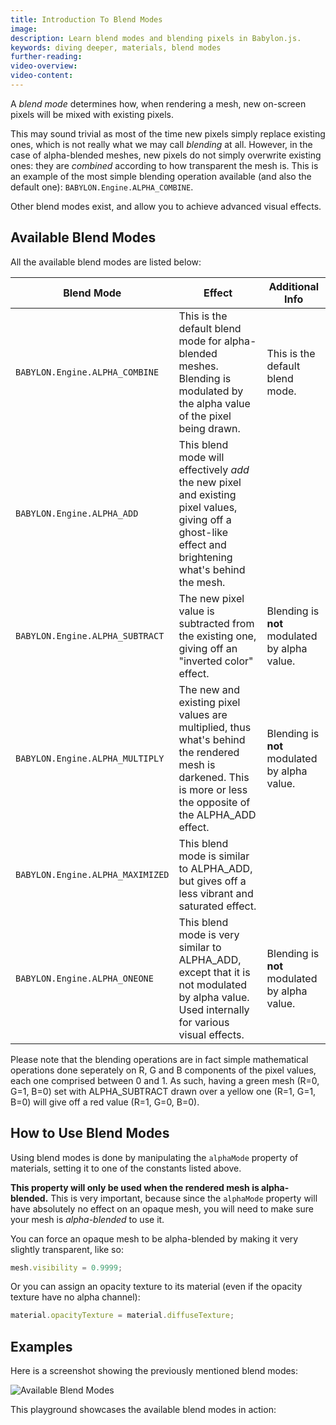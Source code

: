 ```yaml
---
title: Introduction To Blend Modes
image:
description: Learn blend modes and blending pixels in Babylon.js.
keywords: diving deeper, materials, blend modes
further-reading:
video-overview:
video-content:
---
```


A _blend mode_ determines how, when rendering a mesh, new on-screen pixels will be mixed with existing pixels.

This may sound trivial as most of the time new pixels simply replace existing ones, which is not really what we may call _blending_ at all. However, in the case of alpha-blended meshes, new pixels do not simply overwrite existing ones: they are _combined_ according to how transparent the mesh is. This is an example of the most simple blending operation available (and also the default one): `BABYLON.Engine.ALPHA_COMBINE`.

Other blend modes exist, and allow you to achieve advanced visual effects.

## Available Blend Modes

All the available blend modes are listed below:

| Blend Mode                       | Effect                                                                                                                                                         | Additional Info                               |
| -------------------------------- | -------------------------------------------------------------------------------------------------------------------------------------------------------------- | --------------------------------------------- |
| `BABYLON.Engine.ALPHA_COMBINE`   | This is the default blend mode for alpha-blended meshes. Blending is modulated by the alpha value of the pixel being drawn.                                    | This is the default blend mode.               |
| `BABYLON.Engine.ALPHA_ADD`       | This blend mode will effectively _add_ the new pixel and existing pixel values, giving off a ghost-like effect and brightening what's behind the mesh.         |                                               |
| `BABYLON.Engine.ALPHA_SUBTRACT`  | The new pixel value is subtracted from the existing one, giving off an "inverted color" effect.                                                                | Blending is **not** modulated by alpha value. |
| `BABYLON.Engine.ALPHA_MULTIPLY`  | The new and existing pixel values are multiplied, thus what's behind the rendered mesh is darkened. This is more or less the opposite of the ALPHA_ADD effect. | Blending is **not** modulated by alpha value. |
| `BABYLON.Engine.ALPHA_MAXIMIZED` | This blend mode is similar to ALPHA_ADD, but gives off a less vibrant and saturated effect.                                                                    |                                               |
| `BABYLON.Engine.ALPHA_ONEONE`    | This blend mode is very similar to ALPHA_ADD, except that it is not modulated by alpha value. Used internally for various visual effects.                      | Blending is **not** modulated by alpha value. |

Please note that the blending operations are in fact simple mathematical operations done seperately on R, G and B components of the pixel values, each one comprised between 0 and 1. As such, having a green mesh (R=0, G=1, B=0) set with ALPHA_SUBTRACT drawn over a yellow one (R=1, G=1, B=0) will give off a red value (R=1, G=0, B=0).

## How to Use Blend Modes

Using blend modes is done by manipulating the `alphaMode` property of materials, setting it to one of the constants listed above.

**This property will only be used when the rendered mesh is alpha-blended.** This is very important, because since the `alphaMode` property will have absolutely no effect on an opaque mesh, you will need to make sure your mesh is _alpha-blended_ to use it.

You can force an opaque mesh to be alpha-blended by making it very slightly transparent, like so:

```javascript
mesh.visibility = 0.9999;
```

Or you can assign an opacity texture to its material (even if the opacity texture have no alpha channel):

```javascript
material.opacityTexture = material.diffuseTexture;
```

## Examples

Here is a screenshot showing the previously mentioned blend modes:

![Available Blend Modes](/img/how_to/blend-modes/blend-modes.jpg)

This playground showcases the available blend modes in action: <Playground id="#1MSIXB#4" title="Blend Modes Example" description="Simple example of blend modes in Babylon.js." image="/img/playgroundsAndNMEs/divingDeeperBlendModes1.jpg"/>

